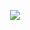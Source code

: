 <p align="center">
  <img src="https://static.wikia.nocookie.net/meme/images/7/71/BusinessCat2.jpg/revision/latest?cb=20110826211824" />
</p>
